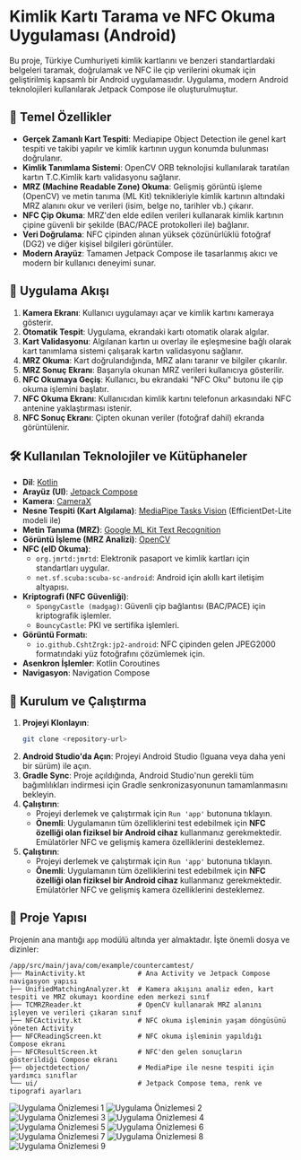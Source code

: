 # Kimlik Kartı Tarama ve NFC Okuma Uygulaması (Android)

Bu proje, Türkiye Cumhuriyeti kimlik kartlarını ve benzeri standartlardaki belgeleri taramak, doğrulamak ve NFC ile çip verilerini okumak için geliştirilmiş kapsamlı bir Android uygulamasıdır. Uygulama, modern Android teknolojileri kullanılarak Jetpack Compose ile oluşturulmuştur.

## 📸 Temel Özellikler

- **Gerçek Zamanlı Kart Tespiti**: Mediapipe Object Detection ile genel kart tespiti ve takibi yapılır ve kimlik kartının uygun konumda bulunması doğrulanır.
- **Kimlik Tanımlama Sistemi**: OpenCV ORB teknolojisi kullanılarak taratılan kartın T.C.Kimlik kartı validasyonu sağlanır.
- **MRZ (Machine Readable Zone) Okuma**: Gelişmiş görüntü işleme (OpenCV) ve metin tanıma (ML Kit) teknikleriyle kimlik kartının altındaki MRZ alanını okur ve verileri (isim, belge no, tarihler vb.) çıkarır.
- **NFC Çip Okuma**: MRZ'den elde edilen verileri kullanarak kimlik kartının çipine güvenli bir şekilde (BAC/PACE protokolleri ile) bağlanır.
- **Veri Doğrulama**: NFC çipinden alınan yüksek çözünürlüklü fotoğraf (DG2) ve diğer kişisel bilgileri görüntüler.
- **Modern Arayüz**: Tamamen Jetpack Compose ile tasarlanmış akıcı ve modern bir kullanıcı deneyimi sunar.

## 🌊 Uygulama Akışı

1.  **Kamera Ekranı**: Kullanıcı uygulamayı açar ve kimlik kartını kameraya gösterir.
2.  **Otomatik Tespit**: Uygulama, ekrandaki kartı otomatik olarak algılar.
3.  **Kart Validasyonu**: Algılanan kartın uı overlay ile eşleşmesine bağlı olarak kart tanımlama sistemi çalışarak kartın validasyonu sağlanır.
4.  **MRZ Okuma**: Kart doğrulandığında, MRZ alanı taranır ve bilgiler çıkarılır.
5.  **MRZ Sonuç Ekranı**: Başarıyla okunan MRZ verileri kullanıcıya gösterilir.
6.  **NFC Okumaya Geçiş**: Kullanıcı, bu ekrandaki "NFC Oku" butonu ile çip okuma işlemini başlatır.
7.  **NFC Okuma Ekranı**: Kullanıcıdan kimlik kartını telefonun arkasındaki NFC antenine yaklaştırması istenir.
8.  **NFC Sonuç Ekranı**: Çipten okunan veriler (fotoğraf dahil) ekranda görüntülenir.

## 🛠️ Kullanılan Teknolojiler ve Kütüphaneler

- **Dil**: [Kotlin](https://kotlinlang.org/)
- **Arayüz (UI)**: [Jetpack Compose](https://developer.android.com/jetpack/compose)
- **Kamera**: [CameraX](https://developer.android.com/training/camerax)
- **Nesne Tespiti (Kart Algılama)**: [MediaPipe Tasks Vision](https://developers.google.com/mediapipe/solutions/vision/object_detector/android) (EfficientDet-Lite modeli ile)
- **Metin Tanıma (MRZ)**: [Google ML Kit Text Recognition](https://developers.google.com/ml-kit/vision/text-recognition)
- **Görüntü İşleme (MRZ Analizi)**: [OpenCV](https://opencv.org/)
- **NFC (eID Okuma)**:
    - `org.jmrtd:jmrtd`: Elektronik pasaport ve kimlik kartları için standartları uygular.
    - `net.sf.scuba:scuba-sc-android`: Android için akıllı kart iletişim altyapısı.
- **Kriptografi (NFC Güvenliği)**:
    - `SpongyCastle (madgag)`: Güvenli çip bağlantısı (BAC/PACE) için kriptografik işlemler.
    - `BouncyCastle`: PKI ve sertifika işlemleri.
- **Görüntü Formatı**:
    - `io.github.CshtZrgk:jp2-android`: NFC çipinden gelen JPEG2000 formatındaki yüz fotoğrafını çözümlemek için.
- **Asenkron İşlemler**: Kotlin Coroutines
- **Navigasyon**: Navigation Compose

## 🚀 Kurulum ve Çalıştırma

1.  **Projeyi Klonlayın**:
    ```bash
    git clone <repository-url>
    ```
2.  **Android Studio'da Açın**: Projeyi Android Studio (Iguana veya daha yeni bir sürüm) ile açın.
3.  **Gradle Sync**: Proje açıldığında, Android Studio'nun gerekli tüm bağımlılıkları indirmesi için Gradle senkronizasyonunun tamamlanmasını bekleyin.
4.  **Çalıştırın**:
    - Projeyi derlemek ve çalıştırmak için `Run 'app'` butonuna tıklayın.
    - **Önemli**: Uygulamanın tüm özelliklerini test edebilmek için **NFC özelliği olan fiziksel bir Android cihaz** kullanmanız gerekmektedir. Emülatörler NFC ve gelişmiş kamera özelliklerini desteklemez.
4.  **Çalıştırın**:
    - Projeyi derlemek ve çalıştırmak için `Run 'app'` butonuna tıklayın.
    - **Önemli**: Uygulamanın tüm özelliklerini test edebilmek için **NFC özelliği olan fiziksel bir Android cihaz** kullanmanız gerekmektedir. Emülatörler NFC ve gelişmiş kamera özelliklerini desteklemez.

## 📂 Proje Yapısı

Projenin ana mantığı `app` modülü altında yer almaktadır. İşte önemli dosya ve dizinler:

```
/app/src/main/java/com/example/countercamtest/
├── MainActivity.kt             # Ana Activity ve Jetpack Compose navigasyon yapısı
├── UnifiedMatchingAnalyzer.kt  # Kamera akışını analiz eden, kart tespiti ve MRZ okumayı koordine eden merkezi sınıf
├── TCMRZReader.kt              # OpenCV kullanarak MRZ alanını işleyen ve verileri çıkaran sınıf
├── NFCActivity.kt              # NFC okuma işleminin yaşam döngüsünü yöneten Activity
├── NFCReadingScreen.kt         # NFC okuma işleminin yapıldığı Compose ekranı
├── NFCResultScreen.kt          # NFC'den gelen sonuçların gösterildiği Compose ekranı
├── objectdetection/            # MediaPipe ile nesne tespiti için yardımcı sınıflar
└── ui/                         # Jetpack Compose tema, renk ve tipografi ayarları
```


![Uygulama Önizlemesi 1](1.jpeg)
![Uygulama Önizlemesi 2](2.jpeg)
![Uygulama Önizlemesi 3](3.jpeg)
![Uygulama Önizlemesi 4](4.jpeg)
![Uygulama Önizlemesi 5](5.jpeg)
![Uygulama Önizlemesi 6](6.jpeg)
![Uygulama Önizlemesi 7](7.jpeg)
![Uygulama Önizlemesi 8](8.jpeg)
![Uygulama Önizlemesi 9](9.jpeg)


